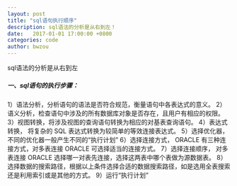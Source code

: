 ```yaml
---
layout: post
title: "sql语句执行顺序"
description: sql语法的分析是从右到左！
date:   2017-01-01 17:00:00 +0800
categories: code
author: bwzou
---
```

sql语法的分析是从右到左
##### 一、sql语句的执行步骤：
1）语法分析，分析语句的语法是否符合规范，衡量语句中各表达式的意义。
2）语义分析，检查语句中涉及的所有数据库对象是否存在，且用户有相应的权限。
3）视图转换，将涉及视图的查询语句转换为相应的对基表查询语句。
4）表达式转换， 将复杂的 SQL 表达式转换为较简单的等效连接表达式。
5）选择优化器，不同的优化器一般产生不同的“执行计划”
6）选择连接方式， ORACLE 有三种连接方式，对多表连接 ORACLE 可选择适当的连接方式。
7）选择连接顺序， 对多表连接 ORACLE 选择哪一对表先连接，选择这两表中哪个表做为源数据表。
8）选择数据的搜索路径，根据以上条件选择合适的数据搜索路径，如是选用全表搜索还是利用索引或是其他的方式。
9）运行“执行计划”




